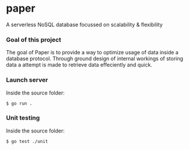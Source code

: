 # paper
A serverless NoSQL database focussed on scalability & flexibility

### Goal of this project
The goal of Paper is to provide a way to optimize usage of data inside a database protocol. Through ground design of internal workings of storing data a attempt is made to retrieve data effeciently and quick.

### Launch server 
Inside the source folder: 

    $ go run .

### Unit testing
Inside the source folder: 

    $ go test ./unit